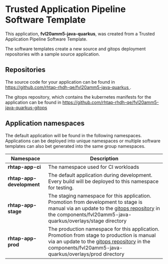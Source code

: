 # Trusted Application Pipeline Software Template

This application, **fvl20amm5-java-quarkus**, was created from a Trusted Application Pipeline Software Template.

The software templates create a new source and gitops deployment repositories with a sample source application. 

## Repositories

The source code for your application can be found in [https://github.com/rhtap-rhdh-qe/fvl20amm5-java-quarkus ](https://github.com/rhtap-rhdh-qe/fvl20amm5-java-quarkus ).
 
The gitops repository, which contains the kubernetes manifests for the application can be found in 
[https://github.com/rhtap-rhdh-qe/fvl20amm5-java-quarkus-gitops ](https://github.com/rhtap-rhdh-qe/fvl20amm5-java-quarkus-gitops ) 

## Application namespaces 

The default application will be found in the following namespaces. Applications can be deployed into unique namespaces or multiple software templates can also bet generated into the same group namespaces.  

|  Namespace   |  Description   |  
| -------- | -------- |
| **rhtap-app-ci** | The namespace used for CI workloads |
| **rhtap-app-development** | The default application during development. Every build will be deployed to this namespace for testing. |
| **rhtap-app-stage** | The staging namespace for this application. Promotion from development to stage is manual via an update to the [gitops repository](https://github.com/rhtap-rhdh-qe/fvl20amm5-java-quarkus-gitops ) in the components/fvl20amm5-java-quarkus/overlays/stage directory |
| **rhtap-app-prod** | The production namespace for this application. Promotion from stage to production is manual via an update to the [gitops repository](https://github.com/rhtap-rhdh-qe/fvl20amm5-java-quarkus-gitops ) in the components/fvl20amm5-java-quarkus/overlays/prod directory |